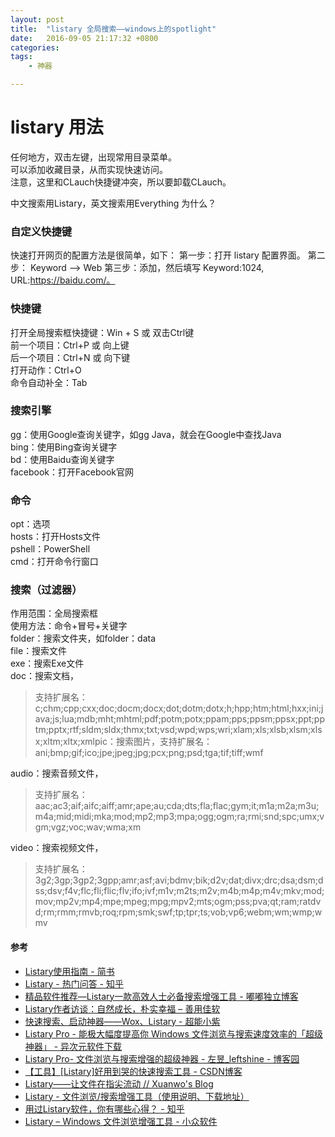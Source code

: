 ```yaml
---
layout: post
title:  "listary 全局搜索——windows上的spotlight"
date:   2016-09-05 21:17:32 +0800
categories:  
tags:
    - 神器

---
```


# listary 用法 #

任何地方，双击左键，出现常用目录菜单。  
可以添加收藏目录，从而实现快速访问。  
注意，这里和CLauch快捷键冲突，所以要卸载CLauch。

中文搜索用Listary，英文搜索用Everything 为什么？

### 自定义快捷键 ###
快速打开网页的配置方法是很简单，如下： 
第一步：打开 listary 配置界面。 
第二步： Keyword —> Web 
第三步：添加，然后填写 Keyword:1024, URL:https://baidu.com/。 

### 快捷键 ###
打开全局搜索框快捷键：Win + S 或 双击Ctrl键  
前一个项目：Ctrl+P 或 向上键  
后一个项目：Ctrl+N 或 向下键  
打开动作：Ctrl+O  
命令自动补全：Tab  

### 搜索引擎 ###
gg：使用Google查询关键字，如gg Java，就会在Google中查找Java  
bing：使用Bing查询关键字  
bd：使用Baidu查询关键字  
facebook：打开Facebook官网  


### 命令 ### 

opt：选项  
hosts：打开Hosts文件  
pshell：PowerShell  
cmd：打开命令行窗口  


### 搜索（过滤器） ###
作用范围：全局搜索框  
使用方法：命令+冒号+关键字  
folder：搜索文件夹，如folder：data  
file：搜索文件  
exe：搜索Exe文件  
doc：搜索文档，
>
> 支持扩展名：c;chm;cpp;cxx;doc;docm;docx;dot;dotm;dotx;h;hpp;htm;html;hxx;ini;java;js;lua;mdb;mht;mhtml;pdf;potm;potx;ppam;pps;ppsm;ppsx;ppt;pptm;pptx;rtf;sldm;sldx;thmx;txt;vsd;wpd;wps;wri;xlam;xls;xlsb;xlsm;xlsx;xltm;xltx;xmlpic：搜索图片，支持扩展名：ani;bmp;gif;ico;jpe;jpeg;jpg;pcx;png;psd;tga;tif;tiff;wmf  

audio：搜索音频文件，
>
> 支持扩展名：aac;ac3;aif;aifc;aiff;amr;ape;au;cda;dts;fla;flac;gym;it;m1a;m2a;m3u;m4a;mid;midi;mka;mod;mp2;mp3;mpa;ogg;ogm;ra;rmi;snd;spc;umx;vgm;vgz;voc;wav;wma;xm  

video：搜索视频文件，
>
> 支持扩展名：3g2;3gp;3gp2;3gpp;amr;asf;avi;bdmv;bik;d2v;dat;divx;drc;dsa;dsm;dss;dsv;f4v;flc;fli;flic;flv;ifo;ivf;m1v;m2ts;m2v;m4b;m4p;m4v;mkv;mod;mov;mp2v;mp4;mpe;mpeg;mpg;mpv2;mts;ogm;pss;pva;qt;ram;ratdvd;rm;rmm;rmvb;roq;rpm;smk;swf;tp;tpr;ts;vob;vp6;webm;wm;wmp;wmv

#### 参考 ####

* [Listary使用指南 - 简书](http://www.jianshu.com/p/dc8fe09591a1)
* [Listary - 热门问答 - 知乎](https://www.zhihu.com/topic/19847885/hot)
* [精品软件推荐—Listary一款高效人士必备搜索增强工具 - 嘟嘟独立博客](http://tengj.top/2017/03/18/listary/)
* [Listary作者访谈：自然成长，朴实幸福 – 善用佳软](https://xbeta.info/listary-interview.htm)
* [快速搜索、启动神器——Wox、Listary - 超能小紫](https://www.mokeyjay.com/archives/1114)
* [Listary Pro - 能极大幅度提高你 Windows 文件浏览与搜索速度效率的「超级神器」 - 异次元软件下载](http://www.iplaysoft.com/listary.html)
* [Listary Pro- 文件浏览与搜索增强的超级神器 - 左昱_leftshine - 博客园](http://www.cnblogs.com/leftshine/p/Listary.html)
* [【工具】[Listary]好用到哭的快速搜索工具 - CSDN博客](http://blog.csdn.net/pillarpeng/article/details/53353713)
* [Listary——让文件在指尖流动 // Xuanwo's Blog](https://xuanwo.org/2015/07/28/listary/)
* [Listary - 文件浏览/搜索增强工具（使用说明、下载地址）](http://www.hangge.com/blog/cache/detail_1633.html)
* [用过Listary软件，你有哪些心得？ - 知乎](https://www.zhihu.com/question/21131318)
* [Listary – Windows 文件浏览增强工具 - 小众软件](https://www.appinn.com/listary/)